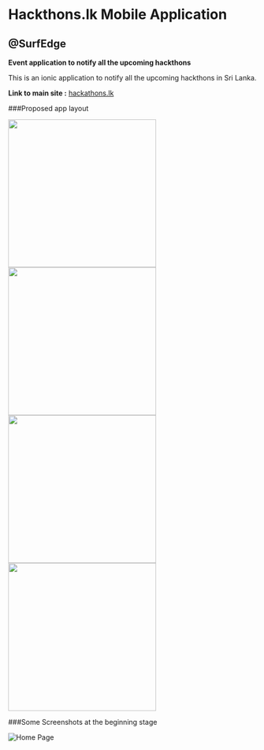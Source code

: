 # Hackthons.lk Mobile Application
## @SurfEdge

**Event application to notify all the upcoming hackthons**

This is an ionic application to notify all the upcoming hackthons in Sri Lanka. 

**Link to main site :** [hackathons.lk](http://hackathons.lk/)

###Proposed app layout

<img src="https://user-images.githubusercontent.com/55238280/117536175-37182e00-b017-11eb-95ce-10aebb433489.png" width="300"/> <img src="https://user-images.githubusercontent.com/55238280/117536210-5911b080-b017-11eb-8ce5-571d420a451e.png" width="300"/> 
<img src="https://user-images.githubusercontent.com/55238280/117536222-6f1f7100-b017-11eb-870e-98a74e7da033.png" width="300"/> <img src="https://user-images.githubusercontent.com/55238280/117536227-7a729c80-b017-11eb-8977-6291e64b4d3d.png" width="300"/> 



###Some Screenshots at the beginning stage

![Home Page](https://i.imgsafe.org/0f8366428f.png)
